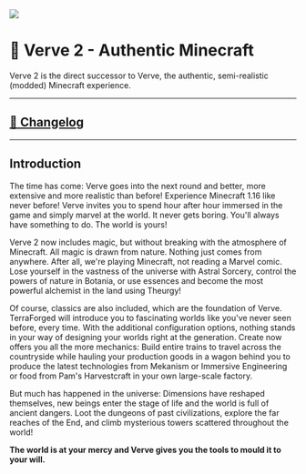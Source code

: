 <img src="https://i.imgur.com/OEfUXis.png">

# 🍃 Verve 2 - Authentic Minecraft
Verve 2 is the direct successor to Verve, the authentic, semi-realistic (modded) Minecraft experience.

---

## [📄 Changelog](CHANGELOG.md)

---

## Introduction
The time has come: Verve goes into the next round and better, more extensive and more realistic than before! Experience Minecraft 1.16 like never before! Verve invites you to spend hour after hour immersed in the game and simply marvel at the world. It never gets boring. You'll always have something to do. The world is yours!

Verve 2 now includes magic, but without breaking with the atmosphere of Minecraft. All magic is drawn from nature. Nothing just comes from anywhere. After all, we're playing Minecraft, not reading a Marvel comic. Lose yourself in the vastness of the universe with Astral Sorcery, control the powers of nature in Botania, or use essences and become the most powerful alchemist in the land using Theurgy!

Of course, classics are also included, which are the foundation of Verve. TerraForged will introduce you to fascinating worlds like you've never seen before, every time. With the additional configuration options, nothing stands in your way of designing your worlds right at the generation. Create now offers you all the more mechanics: Build entire trains to travel across the countryside while hauling your production goods in a wagon behind you to produce the latest technologies from Mekanism or Immersive Engineering or food from Pam's Harvestcraft in your own large-scale factory.

But much has happened in the universe: Dimensions have reshaped themselves, new beings enter the stage of life and the world is full of ancient dangers. Loot the dungeons of past civilizations, explore the far reaches of the End, and climb mysterious towers scattered throughout the world!

**The world is at your mercy and Verve gives you the tools to mould it to your will.**
